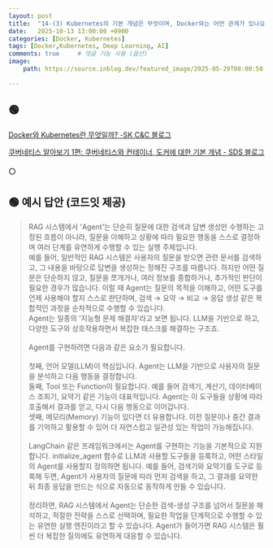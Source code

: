 ```yaml
---
layout: post
title:  "14-(3) Kubernetes의 기본 개념은 무엇이며, Docker와는 어떤 관계가 있나요?"
date:   2025-10-13 13:00:00 +0900
categories: [Docker, Kubernetes]
tags: [Docker,Kubernetes, Deep Learning, AI]
comments: true     # 댓글 기능 사용 (옵션)
image:
    path: https://source.inblog.dev/featured_image/2025-05-29T08:00:50.351Z-0627429c-15b0-4a8a-82f6-db15f6b4c9e1

---
```

## 🟢 

[Docker와 Kubernetes란 무엇일까? -SK C&C 블로그](https://engineering-skcc.github.io/cloud/what-is-docker/)

[쿠버네티스 알아보기 1편: 쿠버네티스와 컨테이너, 도커에 대한 기본 개념 - SDS 블로그](https://www.samsungsds.com/kr/insights/220222_kubernetes1.html)

#### ⚪ 

## 🟢 예시 답안 (코드잇 제공)


>RAG 시스템에서 'Agent'는 단순히 질문에 대한 검색과 답변 생성만 수행하는 고정된 흐름이 아니라, 질문을 이해하고 상황에 따라 필요한 행동을 스스로 결정하며 여러 단계를 유연하게 수행할 수 있는 실행 주체입니다.<br>예를 들어, 일반적인 RAG 시스템은 사용자의 질문을 받으면 관련 문서를 검색하고, 그 내용을 바탕으로 답변을 생성하는 정해진 구조를 따릅니다. 하지만 어떤 질문은 단순하지 않고, 질문을 쪼개거나, 여러 정보를 종합하거나, 추가적인 판단이 필요한 경우가 많습니다. 이럴 때 Agent는 질문의 목적을 이해하고, 어떤 도구를 언제 사용해야 할지 스스로 판단하며, 검색 → 요약 → 비교 → 응답 생성 같은 복합적인 과정을 순차적으로 수행할 수 있습니다.<br>Agent는 일종의 '지능형 문제 해결자'라고 보면 됩니다. LLM을 기반으로 하고, 다양한 도구와 상호작용하면서 복잡한 태스크를 해결하는 구조죠.<br><br>Agent를 구현하려면 다음과 같은 요소가 필요합니다.<br><br>첫째, 언어 모델(LLM)이 핵심입니다. Agent는 LLM을 기반으로 사용자의 질문을 분석하고 다음 행동을 결정합니다.<br>둘째, Tool 또는 Function이 필요합니다. 예를 들어 검색기, 계산기, 데이터베이스 조회기, 요약기 같은 기능이 대표적입니다. Agent는 이 도구들을 상황에 따라 호출해서 결과를 얻고, 다시 다음 행동으로 이어갑니다.<br>셋째, 메모리(Memory) 기능이 있다면 더 유용합니다. 이전 질문이나 중간 결과를 기억하고 활용할 수 있어 더 자연스럽고 일관성 있는 작업이 가능해집니다.<br><br>LangChain 같은 프레임워크에서는 Agent를 구현하는 기능을 기본적으로 지원합니다. initialize_agent 함수로 LLM과 사용할 도구들을 등록하고, 어떤 스타일의 Agent를 사용할지 정의하면 됩니다. 예를 들어, 검색기와 요약기를 도구로 등록해 두면, Agent가 사용자의 질문에 따라 먼저 검색을 하고, 그 결과를 요약한 뒤 최종 응답을 만드는 식으로 자동으로 동작하게 만들 수 있습니다.<br><br>정리하면, RAG 시스템에서 Agent는 단순한 검색-생성 구조를 넘어서 질문을 해석하고, 적절한 전략을 스스로 선택하며, 필요한 작업을 단계적으로 수행할 수 있는 유연한 실행 엔진이라고 할 수 있습니다. Agent가 들어가면 RAG 시스템은 훨씬 더 복잡한 질의에도 유연하게 대응할 수 있습니다.
